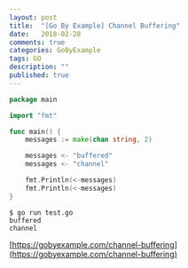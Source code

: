 ```yaml
---
layout: post
title:  "[Go By Example] Channel Buffering"
date:   2018-02-28
comments: true
categories: GoByExample
tags: GO
description: ""
published: true
---
```


```go
package main

import "fmt"

func main() {
    messages := make(chan string, 2)

    messages <- "buffered"
    messages <- "channel"

    fmt.Println(<-messages)
    fmt.Println(<-messages)
}
```

```
$ go run test.go
buffered
channel
```

[https://gobyexample.com/channel-buffering](https://gobyexample.com/channel-buffering)

